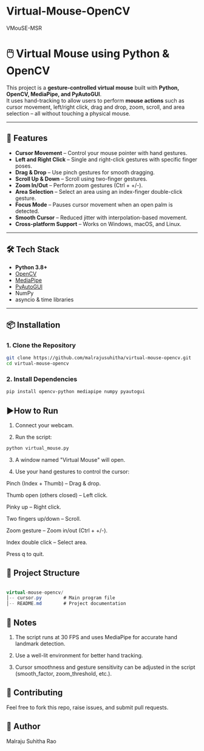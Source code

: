 # Virtual-Mouse-OpenCV
VMouSE-MSR
# 🖱️ Virtual Mouse using Python & OpenCV

This project is a **gesture-controlled virtual mouse** built with **Python, OpenCV, MediaPipe, and PyAutoGUI**.  
It uses hand-tracking to allow users to perform **mouse actions** such as cursor movement, left/right click, drag and drop, zoom, scroll, and area selection – all without touching a physical mouse.

---

## 🚀 Features
- **Cursor Movement** – Control your mouse pointer with hand gestures.
- **Left and Right Click** – Single and right-click gestures with specific finger poses.
- **Drag & Drop** – Use pinch gestures for smooth dragging.
- **Scroll Up & Down** – Scroll using two-finger gestures.
- **Zoom In/Out** – Perform zoom gestures (Ctrl + +/-).
- **Area Selection** – Select an area using an index-finger double-click gesture.
- **Focus Mode** – Pauses cursor movement when an open palm is detected.
- **Smooth Cursor** – Reduced jitter with interpolation-based movement.
- **Cross-platform Support** – Works on Windows, macOS, and Linux.

---

## 🛠️ Tech Stack
- **Python 3.8+**
- [OpenCV](https://opencv.org/)
- [MediaPipe](https://developers.google.com/mediapipe)
- [PyAutoGUI](https://pyautogui.readthedocs.io/en/latest/)
- NumPy
- asyncio & time libraries

---

## 📦 Installation

### **1. Clone the Repository**
```bash
git clone https://github.com/malrajusuhitha/virtual-mouse-opencv.git
cd virtual-mouse-opencv
```
### **2. Install Dependencies**
```bash
pip install opencv-python mediapipe numpy pyautogui
```
## ▶️How to Run
1. Connect your webcam.

2. Run the script:
```bash
python virtual_mouse.py
```
3. A window named "Virtual Mouse" will open.

4. Use your hand gestures to control the cursor:

Pinch (Index + Thumb) – Drag & drop.

Thumb open (others closed) – Left click.

Pinky up – Right click.

Two fingers up/down – Scroll.

Zoom gesture – Zoom in/out (Ctrl + +/-).

Index double click – Select area.

Press q to quit.

## 📂 Project Structure
```csharp

virtual-mouse-opencv/
│-- cursor.py        # Main program file
│-- README.md        # Project documentation
```

## 📌 Notes
1. The script runs at 30 FPS and uses MediaPipe for accurate hand landmark detection.

2. Use a well-lit environment for better hand tracking.

3. Cursor smoothness and gesture sensitivity can be adjusted in the script (smooth_factor, zoom_threshold, etc.).

## 🙌 Contributing
Feel free to fork this repo, raise issues, and submit pull requests.

## 👤 Author
Malraju Suhitha Rao
